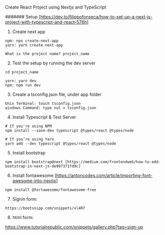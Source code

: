 Create React Project using Nextjs and TypeScript

####### Setup [https://dev.to/filippofonseca/how-to-set-up-a-next-js-project-with-typescript-and-react-576h]

1. Create next app

```
npm: npx create-next-app
yarn: yarn create next-app

What is the project name? project_name
```

2. Test the setup by running the dev server

```
cd project_name

yarn: yarn dev
npm: npm run dev
```

3. Create a tsconfig.json file, under app folder

```
Unix Terminal: touch tsconfig.json
windows Command: type nul > tsconfig.json
```
4. Install Typescript & Test Server

```
# If you're using NPM
npm install --save-dev typescript @types/react @types/node

# If you’re using Yarn
yarn add --dev typescript @types/react @types/node

```


5. Install bootstrap

```
npm install bootstrap@next [https://medium.com/frontendweb/how-to-add-bootstrap-in-next-js-de997371fd9c]
```

6. Install fontawesome [https://antoncodes.com/article/importing-font-awesome-into-nextjs]

```
npm install @fortawesome/fontawesome-free
```

7. Signin form:

```
https://bootsnipp.com/snippets/vl4R7
```

8. html form:

https://www.tutorialrepublic.com/snippets/gallery.php?tag=sign-up
